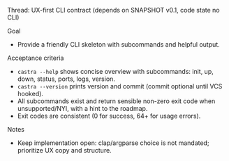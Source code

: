 Thread: UX-first CLI contract (depends on SNAPSHOT v0.1, code state no CLI)

Goal
- Provide a friendly CLI skeleton with subcommands and helpful output.

Acceptance criteria
- `castra --help` shows concise overview with subcommands: init, up, down, status, ports, logs, version.
- `castra --version` prints version and commit (commit optional until VCS hooked).
- All subcommands exist and return sensible non-zero exit code when unsupported/NYI, with a hint to the roadmap.
- Exit codes are consistent (0 for success, 64+ for usage errors).

Notes
- Keep implementation open: clap/argparse choice is not mandated; prioritize UX copy and structure.
